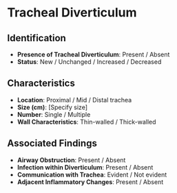 
# Tracheal Diverticulum

## Identification

- **Presence of Tracheal Diverticulum**: Present / Absent
- **Status**: New / Unchanged / Increased / Decreased

## Characteristics

- **Location**: Proximal / Mid / Distal trachea
- **Size (cm)**: [Specify size]
- **Number**: Single / Multiple
- **Wall Characteristics**: Thin-walled / Thick-walled

## Associated Findings

- **Airway Obstruction**: Present / Absent
- **Infection within Diverticulum**: Present / Absent
- **Communication with Trachea**: Evident / Not evident
- **Adjacent Inflammatory Changes**: Present / Absent
